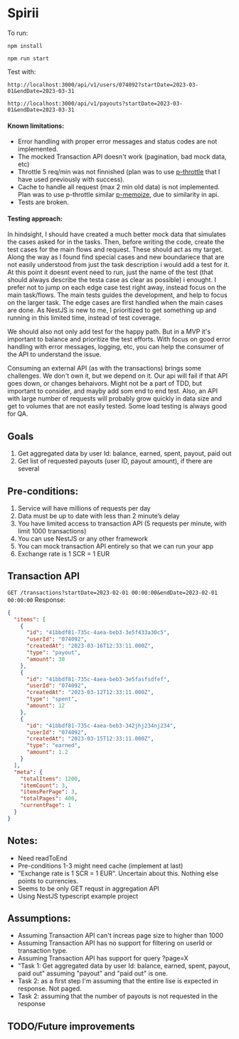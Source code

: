 # Spirii

To run:

`npm install`

`npm run start`

Test with:

`http://localhost:3000/api/v1/users/074092?startDate=2023-03-01&endDate=2023-03-31`

`http://localhost:3000/api/v1/payouts?startDate=2023-03-01&endDate=2023-03-31`

#### Known limitations:

- Error handling with proper error messages and status codes are not implemented.
- The mocked Transaction API doesn't work (pagination, bad mock data, etc)
- Throttle 5 req/min was not finnished (plan was to use [p-throttle](https://www.npmjs.com/package/p-throttle) that I have used previously with success).
- Cache to handle all request (max 2 min old data) is not implemented. Plan was to use p-throttle similar [p-memoize](https://github.com/sindresorhus/p-memoize), due to similarity in api.
- Tests are broken.

#### Testing approach:

In hindsight, I should have created a much better mock data that simulates the cases asked for in the tasks. Then, before writing the code, create the test cases for the main flows and request. These should act as my target. Along the way as I found find special cases and new boundariece that are not easily understood from just the task description i would add a test for it. At this point it doesnt event need to run, just the name of the test (that should always describe the testa case as clear as possible) i enought. I prefer not to jump on each edge case test right away, instead focus on the main task/flows. The main tests guides the development, and help to focus on the larger task. The edge cases are first handled when the main cases are done. As NestJS is new to me, I prioritized to get something up and running in this limited time, instead of test coverage.

We should also not only add test for the happy path. But in a MVP it's important to balance and prioritize the test efforts. With focus on good error handling with error messages, logging, etc, you can help the consumer of the API to understand the issue.

Consuming an external API (as with the transactions) brings some challenges. We don't own it, but we depend on it. Our api will fail if that API goes down, or changes behaivors. Might not be a part of TDD, but important to consider, and mayby add som end to end test. Also, an API with large number of requests will probably grow quickly in data size and get to volumes that are not easily tested. Some load testing is always good for QA.

## Goals

1. Get aggregated data by user Id: balance, earned, spent, payout, paid out
2. Get list of requested payouts (user ID, payout amount), if there are several

## Pre-conditions:

1. Service will have millions of requests per day
2. Data must be up to date with less than 2 minute’s delay
3. You have limited access to transaction API (5 requests per minute, with limit 1000 transactions)
4. You can use NestJS or any other framework
5. You can mock transaction API entirely so that we can run your app
6. Exchange rate is 1 SCR = 1 EUR

## Transaction API

`GET /transactions?startDate=2023-02-01 00:00:00&endDate=2023-02-01 00:00:00`
Response:

```json
{
  "items": [
    {
      "id": "41bbdf81-735c-4aea-beb3-3e5f433a30c5",
      "userId": "074092",
      "createdAt": "2023-03-16T12:33:11.000Z",
      "type": "payout",
      "amount": 30
    },
    {
      "id": "41bbdf81-735c-4aea-beb3-3e5fasfsdfef",
      "userId": "074092",
      "createdAt": "2023-03-12T12:33:11.000Z",
      "type": "spent",
      "amount": 12
    },
    {
      "id": "41bbdf81-735c-4aea-beb3-342jhj234nj234",
      "userId": "074092",
      "createdAt": "2023-03-15T12:33:11.000Z",
      "type": "earned",
      "amount": 1.2
    }
  ],
  "meta": {
    "totalItems": 1200,
    "itemCount": 3,
    "itemsPerPage": 3,
    "totalPages": 400,
    "currentPage": 1
  }
}
```

## Notes:

- Need readToEnd
- Pre-conditions 1-3 might need cache (implement at last)
- "Exchange rate is 1 SCR = 1 EUR". Uncertain about this. Nothing else points to currencies.
- Seems to be only GET requst in aggregation API
- Using NestJS typescript example project

## Assumptions:

- Assuming Transaction API can't increas page size to higher than 1000
- Assuming Transaction API has no support for filtering on userId or transaction type.
- Assuming Transaction API has support for query ?page=X
- "Task 1: Get aggregated data by user Id: balance, earned, spent, payout, paid out" assuming "payout" and "paid out" is one.
- Task 2: as a first step I'm assuming that the entire lise is expected in response. Not paged.
- Task 2: assuming that the number of payouts is not requested in the response

## TODO/Future improvements

